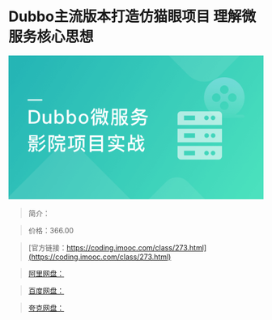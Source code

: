 # Dubbo主流版本打造仿猫眼项目 理解微服务核心思想

![img](../../assets/5fd18af309e7bb1e05400304.png)

> 简介：

> 价格：366.00

> [官方链接：https://coding.imooc.com/class/273.html](https://coding.imooc.com/class/273.html)

> [阿里网盘：]()

> [百度网盘：]()

> [夸克网盘：]()
